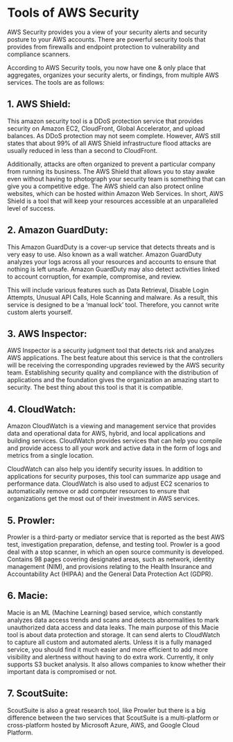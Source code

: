 # Tools of AWS Security
AWS Security provides you a view of your security alerts and security posture to your AWS accounts. There are powerful security tools that provides from firewalls and endpoint protection to vulnerability and compliance scanners.

According to AWS Security tools, you now have one & only place that aggregates, organizes your security alerts, or findings, from multiple AWS services. The tools are as follows:

## 1. AWS Shield:

This amazon security tool is a DDoS protection service that provides security on Amazon EC2, CloudFront, Global Accelerator, and upload balances. As DDoS protection may not seem complete. However, AWS still states that about 99% of all AWS Shield infrastructure flood attacks are usually reduced in less than a second to CloudFront.

Additionally, attacks are often organized to prevent a particular company from running its business. The AWS Shield that allows you to stay awake even without having to photograph your security team is something that can give you a competitive edge. The AWS shield can also protect online websites, which can be hosted within Amazon Web Services. In short, AWS Shield is a tool that will keep your resources accessible at an unparalleled level of success.

## 2. Amazon GuardDuty:

This Amazon GuardDuty is a cover-up service that detects threats and is very easy to use. Also known as a wall watcher. Amazon GuardDuty analyzes your logs across all your resources and accounts to ensure that nothing is left unsafe. Amazon GuardDuty may also detect activities linked to account corruption, for example, compromise, and review.

This will include various features such as Data Retrieval, Disable Login Attempts, Unusual API Calls, Hole Scanning and malware. As a result, this service is designed to be a ‘manual lock’ tool. Therefore, you cannot write custom alerts yourself.

## 3. AWS Inspector:

AWS Inspector is a security judgment tool that detects risk and analyzes AWS applications. The best feature about this service is that the controllers will be receiving the corresponding upgrades reviewed by the AWS security team. Establishing security quality and compliance with the distribution of applications and the foundation gives the organization an amazing start to security. The best thing about this tool is that it is compatible.

## 4. CloudWatch:

Amazon CloudWatch is a viewing and management service that provides data and operational data for AWS, hybrid, and local applications and building services. CloudWatch provides services that can help you compile and provide access to all your work and active data in the form of logs and metrics from a single location.

CloudWatch can also help you identify security issues. In addition to applications for security purposes, this tool can summarize app usage and performance data. CloudWatch is also used to adjust EC2 scenarios to automatically remove or add computer resources to ensure that organizations get the most out of their investment in AWS services.

## 5. Prowler:

Prowler is a third-party or mediator service that is reported as the best AWS test, investigation preparation, defense, and testing tool. Prowler is a good deal with a stop scanner, in which an open source community is developed. Contains 98 pages covering designated areas, such as network, identity management (NIM), and provisions relating to the Health Insurance and Accountability Act (HIPAA) and the General Data Protection Act (GDPR).

## 6. Macie:

Macie is an ML (Machine Learning) based service, which constantly analyzes data access trends and scans and detects abnormalities to mark unauthorized data access and data leaks. The main purpose of this Macie tool is about data protection and storage. It can send alerts to CloudWatch to capture all custom and automated alerts. Unless it is a fully managed service, you should find it much easier and more efficient to add more visibility and alertness without having to do extra work. Currently, it only supports S3 bucket analysis. It also allows companies to know whether their important data is compromised or not.

## 7. ScoutSuite:

ScoutSuite is also a great research tool, like Prowler but there is a big difference between the two services that ScoutSuite is a multi-platform or cross-platform hosted by Microsoft Azure, AWS, and Google Cloud Platform.
